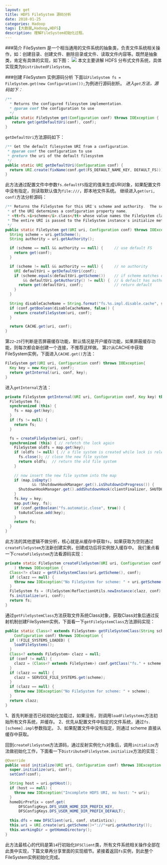 ```yaml
---
layout: get
title: HDFS FileSystem 源码分析
date: 2018-01-25
categories: Hadoop
tags: [大数据,Hadoop,HDFS]
description: 理解FileSystem初始化过程。
---
```


###简介
FileSystem 是一个相当通用的文件系统的抽象类，负责文件系统相关操作，如：创建目录、创建文件、删除目录或文件、读取文件内容等。既然是抽象类，肯定有具体的实现，如下图：
![](index_files/2df98983-d741-4ff2-9c25-859633ecc19a.png)
本文主要讲解 HDFS 分布式文件系统，具体实现类为`DistributedFileSystem`。
 
###创建 FileSystem 实例源码分析
下面以`FileSystem fs = FileSystem.get(new Configuration());`为例进行源码剖析。
*进入`get`方法，源码如下：*
```java
/**
  * Returns the configured filesystem implementation.
  * @param conf the configuration to use
  */
public static FileSystem get(Configuration conf) throws IOException {
   return get(getDefaultUri(conf), conf);
}
```
`getDefaultUri`方法源码如下：
```java
/** Get the default filesystem URI from a configuration.
 * @param conf the configuration to use
 * @return the uri of the default filesystem
 */
public static URI getDefaultUri(Configuration conf) {
  return URI.create(fixName(conf.get(FS_DEFAULT_NAME_KEY, DEFAULT_FS)));
}
```
此方法通过配置文件中参数`fs.defaultFS`指定的值来生成URI对象，如果配置文件中没有指定，则读取默认值为`file:///`，即本地文件系统。
继续进入`get(uri, conf)`方法分析源码：
```java
/** Returns the FileSystem for this URI's scheme and authority.  The scheme
 * of the URI determines a configuration property name,
 * <tt>fs.<i>scheme</i>.class</tt> whose value names the FileSystem class.
 * The entire URI is passed to the FileSystem instance's initialize method.
 */
public static FileSystem get(URI uri, Configuration conf) throws IOException {
  String scheme = uri.getScheme();
  String authority = uri.getAuthority();

  if (scheme == null && authority == null) {     // use default FS
    return get(conf);
  }

  if (scheme != null && authority == null) {     // no authority
    URI defaultUri = getDefaultUri(conf);
    if (scheme.equals(defaultUri.getScheme())    // if scheme matches default
        && defaultUri.getAuthority() != null) {  // & default has authority
      return get(defaultUri, conf);              // return default
    }
  }
  
  String disableCacheName = String.format("fs.%s.impl.disable.cache", scheme);
  if (conf.getBoolean(disableCacheName, false)) {
    return createFileSystem(uri, conf);
  }

  return CACHE.get(uri, conf);
}
```
第`22~25`行判断是否屏蔽缓存功能，默认情况是开户缓存功能，如果屏蔽缓存功能，则每次都会新创建一个连接，不推荐这样做。
第`27`从CACHE中获取FileSystem实例，下面进入`CACHE.get()`方法：
```java
FileSystem get(URI uri, Configuration conf) throws IOException{
  Key key = new Key(uri, conf);
  return getInternal(uri, conf, key);
}
```
进入`getInternal`方法：
```java
private FileSystem getInternal(URI uri, Configuration conf, Key key) throws IOException{
  FileSystem fs;
  synchronized (this) {
    fs = map.get(key);
  }
  if (fs != null) {
    return fs;
  }

  fs = createFileSystem(uri, conf);
  synchronized (this) { // refetch the lock again
    FileSystem oldfs = map.get(key);
    if (oldfs != null) { // a file system is created while lock is releasing
      fs.close(); // close the new file system
      return oldfs;  // return the old file system
    }
    
    // now insert the new file system into the map
    if (map.isEmpty()
            && !ShutdownHookManager.get().isShutdownInProgress()) {
      ShutdownHookManager.get().addShutdownHook(clientFinalizer, SHUTDOWN_HOOK_PRIORITY);
    }
    fs.key = key;
    map.put(key, fs);
    if (conf.getBoolean("fs.automatic.close", true)) {
      toAutoClose.add(key);
    }
    return fs;
  }
}
```
此方法的其他逻辑不做分析，核心就是从缓存中获取`fs`，如果获取为空则通过`createFileSystem`方法新创建实例，创建成功后将实例放入缓存中。
我们重点看一下`createFileSystem`方法看源码实现：
```java
private static FileSystem createFileSystem(URI uri, Configuration conf
    ) throws IOException {
  Class<?> clazz = getFileSystemClass(uri.getScheme(), conf);
  if (clazz == null) {
    throw new IOException("No FileSystem for scheme: " + uri.getScheme());
  }
  FileSystem fs = (FileSystem)ReflectionUtils.newInstance(clazz, conf);
  fs.initialize(uri, conf);
  return fs;
}
```
通过`getFileSystemClass`方法获取文件系统Class对象，获取Class对象后通过反射机制创建FileSystem实例，下面看一下`getFileSystemClass`方法源码实现：
```java
public static Class<? extends FileSystem> getFileSystemClass(String scheme,
    Configuration conf) throws IOException {
  if (!FILE_SYSTEMS_LOADED) {
    loadFileSystems();
  }
  Class<? extends FileSystem> clazz = null;
  if (conf != null) {
    clazz = (Class<? extends FileSystem>) conf.getClass("fs." + scheme + ".impl", null);
  }
  if (clazz == null) {
    clazz = SERVICE_FILE_SYSTEMS.get(scheme);
  }
  if (clazz == null) {
    throw new IOException("No FileSystem for scheme: " + scheme);
  }
  return clazz;
}
```
1、首先判断是否已经初始化加载过，如果没有，则调用`loadFileSystems`方法初始所有文件系统，并缓存。
2、优先从配置文件中指定的文件系统，通过`fs.[scheme].impl`参数指定。
3、如果配置文件中没有指定，则通过 scheme 直接从缓存中获取。

回到`createFileSystem`方法源码，通过反射实例化`fs`对象后，调用`initialize`方法做初始化工作，下面看一下`DistributedFileSystem.initialize`方法的实现：
```java
@Override
public void initialize(URI uri, Configuration conf) throws IOException {
  super.initialize(uri, conf);
  setConf(conf);

  String host = uri.getHost();
  if (host == null) {
    throw new IOException("Incomplete HDFS URI, no host: "+ uri);
  }
  homeDirPrefix = conf.get(
      DFSConfigKeys.DFS_USER_HOME_DIR_PREFIX_KEY,
      DFSConfigKeys.DFS_USER_HOME_DIR_PREFIX_DEFAULT);
  
  this.dfs = new DFSClient(uri, conf, statistics);
  this.uri = URI.create(uri.getScheme()+"://"+uri.getAuthority());
  this.workingDir = getHomeDirectory();
}
```
此方法最核心的代码是第`14`行初始化`DFSClient`类，所有文件系统相关操作全部在此类中实现，下篇文章再分享里面的实现细节。紧接着返回`fs`实例，到此整个FileSystem实例初始化完成。

